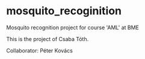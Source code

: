 # mosquito_recoginition
Mosquito recognition project for course 'AML' at BME 

This is the project of Csaba Tóth. 

Collaborator: Péter Kovács
